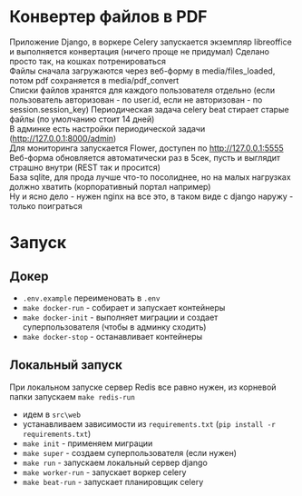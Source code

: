 # Конвертер файлов в PDF
Приложение Django, в воркере Celery запускается экземпляр libreoffice и выполняется конвертация (ничего проще не придумал)
Сделано просто так, на кошках потренироваться  
Файлы сначала загружаются через веб-форму в media/files_loaded, потом pdf сохраняется в media/pdf_convert  
Списки файлов хранятся для каждого пользователя отдельно (если пользователь авторизован - по user.id, если не авторизован - по session.session_key)
Периодическая задача celery beat стирает старые файлы (по умолчанию стоит 14 дней)  
В админке есть настройки периодической задачи  (http://127.0.0.1:8000/admin)  
Для мониторинга запускается Flower, доступен по http://127.0.0.1:5555
Веб-форма обновляется автоматически раз в 5сек, пусть и выглядит страшно внутри (REST так и просится)  
База sqlite, для прода лучше что-то посолиднее, но на малых нагрузках должно хватить (корпоративный портал например)  
Ну и ясно дело - нужен nginx на все это, в таком виде с django наружу - только поиграться

# Запуск

## Докер
- `.env.example` переименовать в `.env`  
- `make docker-run` - собирает и запускает контейнеры  
- `make docker-init` - выполняет миграции и создает суперпользователя (чтобы в админку сходить)
- `make docker-stop` - останавливает контейнеры

## Локальный запуск
При локальном запуске сервер Redis все равно нужен, из корневой папки запускаем `make redis-run`
- идем в `src\web`
- устанавливаем зависимости из `requirements.txt` (`pip install -r requirements.txt`)
- `make init` - применяем миграции
- `make super` - создаем суперпользователя (если нужен)
- `make run` - запускаем локальный сервер django
- `make worker-run` - запускает воркер celery
- `make beat-run` - запускает планировщик celery



